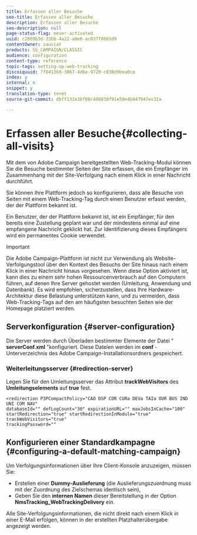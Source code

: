 ```yaml
---
title: Erfassen aller Besuche
seo-title: Erfassen aller Besuche
description: Erfassen aller Besuche
seo-description: null
page-status-flag: never-activated
uuid: c2869b3d-33bb-4a22-a8e6-ac037f0665d9
contentOwner: sauviat
products: SG_CAMPAIGN/CLASSIC
audience: configuration
content-type: reference
topic-tags: setting-up-web-tracking
discoiquuid: 7f841368-3867-4d6e-9720-c038d9bea0ce
index: y
internal: n
snippet: y
translation-type: tm+mt
source-git-commit: dbff132e3bf88c408838f91e50e4b047947ee32a

---
```



# Erfassen aller Besuche{#collecting-all-visits}

Mit dem von Adobe Campaign bereitgestellten Web-Tracking-Modul können Sie die Besuche bestimmter Seiten der Site erfassen, die ein Empfänger im Zusammenhang mit der Site-Verfolgung nach einem Klick in einer Nachricht durchführt.

Sie können Ihre Plattform jedoch so konfigurieren, dass alle Besuche von Seiten mit einem Web-Tracking-Tag durch einen Benutzer erfasst werden, der der Plattform bekannt ist.

Ein Benutzer, der der Plattform bekannt ist, ist ein Empfänger, für den bereits eine Zustellung geplant war und der mindestens einmal auf eine empfangene Nachricht geklickt hat. Zur Identifizierung dieses Empfängers wird ein permanentes Cookie verwendet.

>[!IMPORTANT]
>
>Die Adobe Campaign-Plattform ist nicht zur Verwendung als Website-Verfolgungstool über den Kontext des Besuchs der Site hinaus nach einem Klick in einer Nachricht hinaus vorgesehen. Wenn diese Option aktiviert ist, kann dies zu einem sehr hohen Ressourcenverbrauch auf den Computern führen, auf denen Ihre Server gehostet werden (Umleitung, Anwendung und Datenbank). Es wird empfohlen, sicherzustellen, dass Ihre Hardware-Architektur diese Belastung unterstützen kann, und zu vermeiden, dass Web-Tracking-Tags auf den am häufigsten besuchten Seiten wie der Homepage platziert werden.

## Serverkonfiguration {#server-configuration}

Die Server werden durch Überladen bestimmter Elemente der Datei &quot; **serverConf.xml** &quot;konfiguriert. Diese Dateien werden im **conf** -Unterverzeichnis des Adobe Campaign-Installationsordners gespeichert.

### Weiterleitungsserver {#redirection-server}

Legen Sie für den Umleitungsserver das Attribut **trackWebVisitors** des **Umleitungselements** auf **true** fest.

```
<redirection P3PCompactPolicy="CAO DSP COR CURa DEVa TAIa OUR BUS IND UNI COM NAV"
databaseId="" defLogCount="30" expirationURL="" maxJobsInCache="100"
startRedirection="true" startRedirectionInModule="true" trackWebVisitors="true"
trackingPassword=""
```

## Konfigurieren einer Standardkampagne {#configuring-a-default-matching-campaign}

Um Verfolgungsinformationen über Ihre Client-Konsole anzuzeigen, müssen Sie:

* Erstellen einer **Dummy-Auslieferung** (die Auslieferungszuordnung muss mit der Zuordnung des Zielschemas identisch sein),
* Geben Sie den **internen Namen** dieser Bereitstellung in der Option **NmsTracking_WebTrackingDelivery** ein.

Alle Site-Verfolgungsinformationen, die nicht direkt nach einem Klick in einer E-Mail erfolgen, können in der erstellten Platzhalterübergabe angezeigt werden.
